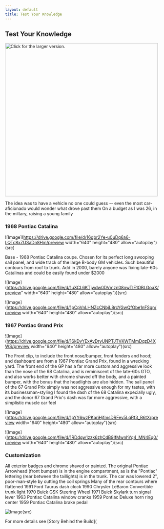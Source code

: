 ```yaml
---
layout: default
title: Test Your Knowledge
---
```


## Test Your Knowledge

<a href="https://drive.google.com/uc?export=view&id=[XXX](https://drive.google.com/file/d/16gbr2Ye-u0uDq6a6-LQTc8xZUSaDn8Hm/preview)"><img src="https://drive.google.com/uc?export=view&id=[XXX](https://drive.google.com/file/d/16gbr2Ye-u0uDq6a6-LQTc8xZUSaDn8Hm/preview)" style="width: 500px; max-width: 100%; height: auto" title="Click for the larger version." /></a>


<body> The idea was to have a vehicle no one could guess -- even the most car-aficionado would wonder what drove past them
On a budget as I was 26, in the miltary, raising a young family <body>

### 1968 Pontiac Catalina
	
![Image](https://drive.google.com/file/d/16gbr2Ye-u0uDq6a6-LQTc8xZUSaDn8Hm/preview width="640" height="480" allow="autoplay")(src)
	
<body> Base - 1968 Pontiac Catalina coupe.  
Chosen for its perfect long swooping sail panel, and wide track of the large B-body GM vehicles.  Such beautiful contours from roof to trunk.  Add in 2000, barely anyone was fixing late-60s Catalinas and could be easily found under $2000 <body>
	
![Image](https://drive.google.com/file/d/1uXCL6KTjwdw0DVmzn08nwTIE1OBLGoaX/preview" width="640" height="480" allow="autoplay"))(src)
	
![Image](https://drive.google.com/file/d/1pCpVnLHNZcCNbjL8rcYGwQfObe1nFSgn/preview width="640" height="480" allow="autoplay")(src)

### 1967 Pontiac Grand Prix
	
![Image](https://drive.google.com/file/d/16kDvYExAyDryUNPTJTVKWTMmDqzD4XWS/preview width="640" height="480" allow="autoplay")(src)
	
<body>The Front clip, to include the front nose/bumper, front fenders and hood; and dashboard are from a 1967 Pontiac Grand Prix, found in a wrecking yard.
The front end of the GP has a far more custom and aggressive look than the nose of the 68 Catalina, and is reminiscent of the late-60s GTO, and also works better with chrome shaved off the body, and a painted bumper, with the bonus that the headlights are also hidden.
The sail panel of the 67 Grand Prix simply was not aggressive enough for my tastes, with its businessman-styling
I found the dash of the 68 Catalina expecially ugly, and the donor 67 Grand Prix's dash was far more aggressive, with a simplistic muscle car feel<body>
	
![Image](https://drive.google.com/file/d/1pYY6wzPKariHjfmsDRFev5LqRf3_B6tX/preview width="640" height="480" allow="autoplay")(src)
	
![Image](https://drive.google.com/file/d/1RDdgw1zzk6zhCdB9IfMwnhYq4_MN4Eq0/preview width="640" height="480" allow="autoplay")(src)

### Customization
	
<body>All exterior badges and chrome shaved or painted.  The original Pontiac Arrowhead (front bumper) is in the engine compartment, as is the "Pontiac" lettering (rear between the taillights) is in the trunk.
The car was lowered 2", poor-man-style by cutting the coil springs 
Many of the rear contours where flattened
	1991 Ford Taurus dash clock
	1990 Chrysler LeBaron Convertible trunk light
	1970 Buick GSK Steering Wheel
	1971 Buick Skylark turn signal lever
	1963 Pontiac Catalina window cranks
	1959 Pontiac Deluxe horn ring center
	1959 Pontiac Catalina brake pedal<body>
	
![Image](https://drive.google.com/file/d/1Fw7x3rQyLtQa4xsx53EZt42xaijcZR8I/view?usp=sharing)(src)


<body>For more details see [Story Behind the Build]( <body>

